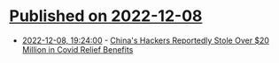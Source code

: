 # [Published on 2022-12-08](index.md)

* [2022-12-08, 19:24:00](https://soylentnews.org/article.pl?sid=22/12/07/1522241&from=rss) - [China's Hackers Reportedly Stole Over $20 Million in Covid Relief Benefits](https://soylentnews.org/article.pl?sid=22/12/07/1522241&from=rss)
